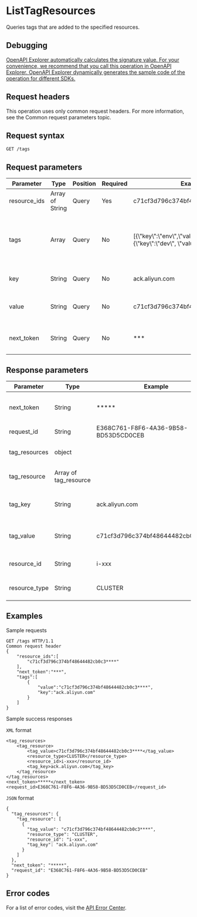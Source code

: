 # ListTagResources

Queries tags that are added to the specified resources.

## Debugging

[OpenAPI Explorer automatically calculates the signature value. For your convenience, we recommend that you call this operation in OpenAPI Explorer. OpenAPI Explorer dynamically generates the sample code of the operation for different SDKs.](https://api.aliyun.com/#product=CS&api=ListTagResources&type=ROA&version=2015-12-15)

## Request headers

This operation uses only common request headers. For more information, see the Common request parameters topic.

## Request syntax

```
GET /tags 
```

## Request parameters

|Parameter|Type|Position|Required|Example|Description|
|---------|----|--------|--------|-------|-----------|
|resource\_ids|Array of String|Query|Yes|c71cf3d796c374bf48644482cb0c3\*\*\*\*|The ID of the cluster. |
|tags|Array|Query|No|\[\{\\"key\\":\\"env\\",\\"value\\",\\"dev\\"\},\{\\"key\\":\\"dev\\", \\"value\\":\\"IT\\"\}\]|The list of tags to be queried. You can specify up to 20 subitems. |
|key|String|Query|No|ack.aliyun.com|The key of the tag to be queried. |
|value|String|Query|No|c71cf3d796c374bf48644482cb0c3\*\*\*\*|The value of the tag to be queried. |
|next\_token|String|Query|No|\*\*\*|The token that is used to start the next query. |

## Response parameters

|Parameter|Type|Example|Description|
|---------|----|-------|-----------|
|next\_token|String|\*\*\*\*\*|The token that is used to start the next query. |
|request\_id|String|E368C761-F8F6-4A36-9B58-BD53D5CD0CEB|The ID of the request. |
|tag\_resources|object| |The tags of the queried resources. |
|tag\_resource|Array of tag\_resource| |The tags of the queried resource. |
|tag\_key|String|ack.aliyun.com|The key of the returned tag. |
|tag\_value|String|c71cf3d796c374bf48644482cb0c3\*\*\*\*|The value of the returned tag. |
|resource\_id|String|i-xxx|The ID of the resource. |
|resource\_type|String|CLUSTER|The type of the resource. |

## Examples

Sample requests

```
GET /tags HTTP/1.1 
Common request header
{
    "resource_ids":[
        "c71cf3d796c374bf48644482cb0c3****"
    ],
    "next_token":"***",
    "tags":[
        {
            "value":"c71cf3d796c374bf48644482cb0c3****",
            "key":"ack.aliyun.com"
        }
    ]
}
```

Sample success responses

`XML` format

```
<tag_resources>
    <tag_resource>
        <tag_value>c71cf3d796c374bf48644482cb0c3****</tag_value>
        <resource_type>CLUSTER</resource_type>
        <resource_id>i-xxx</resource_id>
        <tag_key>ack.aliyun.com</tag_key>
    </tag_resource>
</tag_resources>
<next_token>*****</next_token>
<request_id>E368C761-F8F6-4A36-9B58-BD53D5CD0CEB</request_id>
```

`JSON` format

```
{
  "tag_resources": {
    "tag_resource": [
      {
        "tag_value": "c71cf3d796c374bf48644482cb0c3****",
        "resource_type": "CLUSTER",
        "resource_id": "i-xxx",
        "tag_key": "ack.aliyun.com"
      }
    ]
  },
  "next_token": "*****",
  "request_id": "E368C761-F8F6-4A36-9B58-BD53D5CD0CEB"
}
```

## Error codes

For a list of error codes, visit the [API Error Center](https://error-center.alibabacloud.com/status/product/CS).

